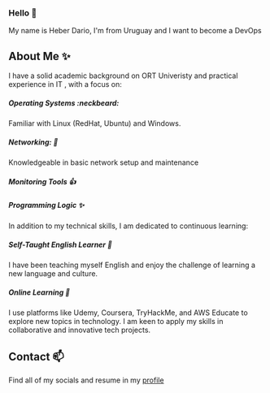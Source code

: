 ### Hello 👋

My name is Heber Dario, I'm from Uruguay and I want to become a DevOps

## About Me ✨
I have a solid academic background on ORT Univeristy and practical experience in IT , with a focus on:


##### Operating Systems :neckbeard:
Familiar with Linux (RedHat, Ubuntu) and Windows.
##### Networking: :construction_worker:
Knowledgeable in basic network setup and maintenance
##### Monitoring Tools :+1:
##### Programming Logic :sparkles:

In addition to my technical skills, I am dedicated to continuous learning:

##### Self-Taught English Learner :rocket:
I have been teaching myself English and enjoy the challenge of learning a new language and culture.
##### Online Learning :statue_of_liberty:
I use platforms like Udemy, Coursera, TryHackMe, and AWS Educate to explore new topics in technology.
I am keen to apply my skills in collaborative and innovative tech projects.

## Contact 📫
Find all of my socials and resume in my [profile](https://www.linkedin.com/in/hdmeneses/)
